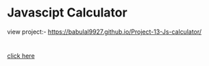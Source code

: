 # Javascipt Calculator
view project:-  https://babulal9927.github.io/Project-13-Js-calculator/
#
[click here]( https://babulal9927.github.io/Project-13-Js-calculator/)

